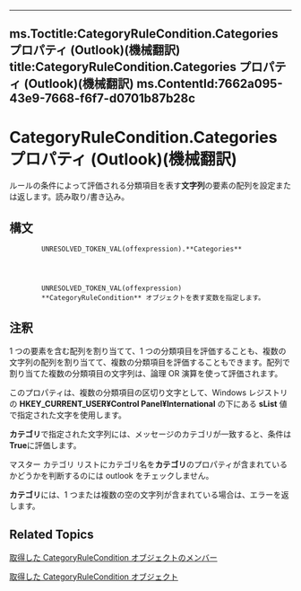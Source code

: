 

---
ms.Toctitle:CategoryRuleCondition.Categories プロパティ (Outlook)(機械翻訳)
title:CategoryRuleCondition.Categories プロパティ (Outlook)(機械翻訳)
ms.ContentId:7662a095-43e9-7668-f6f7-d0701b87b28c
---
# CategoryRuleCondition.Categories プロパティ (Outlook)(機械翻訳)




ルールの条件によって評価される分類項目を表す**文字列**の要素の配列を設定または返します。読み取り/書き込み。

## 構文

            UNRESOLVED_TOKEN_VAL(offexpression).**Categories**




            UNRESOLVED_TOKEN_VAL(offexpression)
            **CategoryRuleCondition** オブジェクトを表す変数を指定します。



## 注釈
1 つの要素を含む配列を割り当てて、1 つの分類項目を評価することも、複数の文字列の配列を割り当てて、複数の分類項目を評価することもできます。配列で割り当てた複数の分類項目の文字列は、論理 OR 演算を使って評価されます。



このプロパティは、複数の分類項目の区切り文字として、Windows レジストリの **HKEY_CURRENT_USER¥Control Panel¥International** の下にある **sList** 値で指定された文字を使用します。



**カテゴリ**で指定された文字列には、メッセージのカテゴリが一致すると、条件は**True**に評価します。



マスター カテゴリ リストにカテゴリ名を**カテゴリ**のプロパティが含まれているかどうかを判断するのには outlook をチェックしません。



**カテゴリ**には、1 つまたは複数の空の文字列が含まれている場合は、エラーを返します。



## Related Topics

[取得した CategoryRuleCondition オブジェクトのメンバー](ff5bc15b-9d84-f693-dee5-37d0c1990775.md)

[取得した CategoryRuleCondition オブジェクト](7a9b8271-d673-1c69-9a2a-11fd1e5fb262.md)




